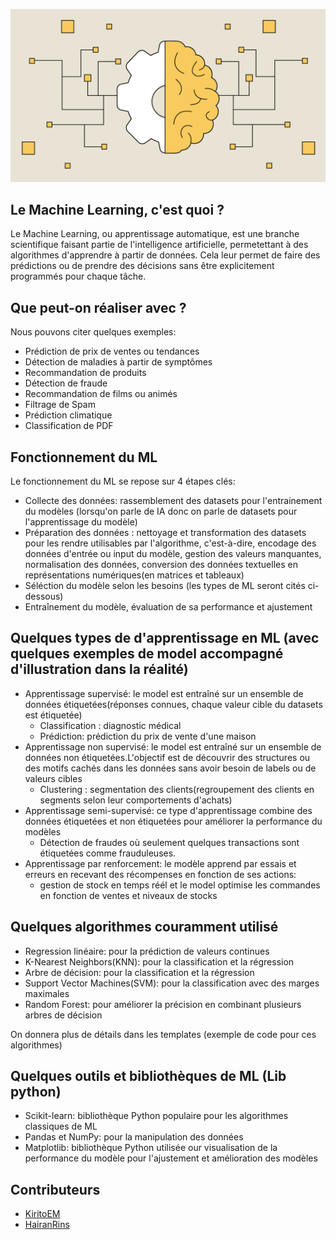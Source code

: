![Texte alternatif](static/image.png)
## Le Machine Learning, c'est quoi ?
Le Machine Learning, ou apprentissage automatique, est une branche scientifique faisant partie de l'intelligence artificielle, permetettant à des algorithmes d'apprendre à partir de données. Cela leur permet de faire des prédictions ou de prendre des décisions sans être explicitement programmés pour chaque tâche.

## Que peut-on réaliser avec ?
Nous pouvons citer quelques exemples:
- Prédiction de prix de ventes ou tendances 
- Détection de maladies à partir de symptômes 
- Recommandation de produits
- Détection de fraude
- Recommandation de films ou animés
- Filtrage de Spam
- Prédiction climatique 
- Classification de PDF

## Fonctionnement du ML
Le fonctionnement du ML se repose sur 4 étapes clés:
- Collecte des données: rassemblement des datasets pour l'entrainement du modèles (lorsqu'on parle de IA donc on parle de datasets pour l'apprentissage du modèle)
- Préparation des données : nettoyage et transformation des datasets pour les rendre utilisables par l'algorithme, c'est-à-dire, encodage des données d'entrée ou input du modèle, gestion des valeurs manquantes, normalisation des données, conversion des données textuelles en représentations numériques(en matrices et tableaux)
- Séléction du modèle selon les besoins (les types de ML seront cités ci-dessous)
- Entraînement du modèle, évaluation de sa performance et ajustement

## Quelques types de d'apprentissage en ML (avec quelques exemples de model accompagné d'illustration dans la réalité)
- Apprentissage supervisé: le model est entraîné sur un ensemble de données étiquetées(réponses connues, chaque valeur cible du datasets est étiquetée)
    - Classification : diagnostic médical
    - Prédiction: prédiction du prix de vente d'une maison
- Apprentissage non supervisé: le model est entraîné sur un ensemble de données non étiquetées.L'objectif est de découvrir des structures ou des motifs cachés dans les données sans avoir besoin de labels ou de valeurs cibles
    - Clustering : segmentation des clients(regroupement des clients en segments selon leur comportements d'achats)
- Apprentissage semi-supervisé: ce type d'apprentissage combine des données étiquetées et non étiquetées pour améliorer la performance du modèles
    - Détection de fraudes où seulement quelques transactions sont étiquetées comme frauduleuses.
- Apprentissage par renforcement: le modèle apprend par essais et erreurs en recevant des récompenses en fonction de ses actions: 
    - gestion de stock en temps réél et le model optimise les commandes en fonction de ventes et niveaux de stocks

## Quelques algorithmes couramment utilisé
- Regression linéaire: pour la prédiction de valeurs continues
- K-Nearest Neighbors(KNN): pour la classification et la régression
- Arbre de décision: pour la classification et la régression
- Support Vector Machines(SVM): pour la classification avec des marges maximales
- Random Forest: pour améliorer la précision en combinant plusieurs arbres de décision

On donnera plus de détails dans les templates (exemple de code pour ces algorithmes)

## Quelques outils et bibliothèques de ML (Lib python)
- Scikit-learn: bibliothèque Python populaire pour les algorithmes classiques de ML
- Pandas et NumPy: pour la manipulation des données
- Matplotlib: bibliothèque Python utilisée our visualisation de la performance du modèle pour l'ajustement et amélioration des modèles

## Contributeurs
- [KiritoEM](https://www.facebook.com/junnotdavis.mahazara) 
- [HairanRins](https://github.com/HairanRins)  

